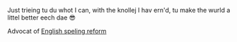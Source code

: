 Just trieing tu du whot I can, with the knollej I hav ern'd, tu make the wurld a littel better eech dae 😎

Advocat of [English speling reform](https://github.com/jaigak/Clere-English)

